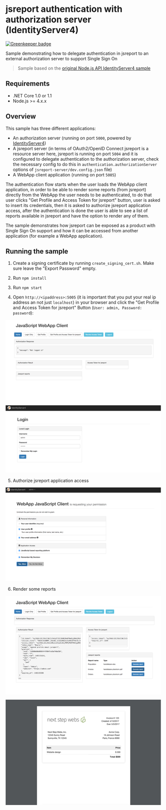 
# jsreport authentication with authorization server (IdentityServer4)

[![Greenkeeper badge](https://badges.greenkeeper.io/bjrmatos/jsreport-with-authorization-server-sample.svg)](https://greenkeeper.io/)

Sample demonstrating how to delegate authentication in jsreport to an external authorization server to support Single Sign On

 > Sample based on the [original Node.js API IdentityServer4 sample](https://github.com/IdentityServer/IdentityServer4.Samples/tree/release/NodeJsApi)

## Requirements

- .NET Core 1.0 or 1.1
- Node.js >= 4.x.x

## Overview

This sample has three different applications:

- An authorization server (running on port `5000`, powered by [IdentityServer4](https://github.com/IdentityServer/IdentityServer4))
- A jsreport server (in terms of OAuth2/OpenID Connect jsreport is a resource server here, jsreport is running on port `5004` and it is configured to delegate authentication to the authorization server, check the necessary config to do this in `authentication.authorizationServer` options of `jsreport-server/dev.config.json` file)
- A WebApp client application (running on port `5005`)

The authentication flow starts when the user loads the WebApp client application, in order to be able to render some reports (from jsreport) directly from the WebApp the user needs to be authenticated, to do that user clicks "Get Profile and Access Token for jsreport" button, user is asked to insert its credentials, then it is asked to authorize jsreport application access, after the authentication is done the user is able to see a list of reports available in jsreport and have the option to render any of them.

The sample demonstrates how jsreport can be exposed as a product with Single Sign On support and how it can be accessed from another application (for example a WebApp application).

## Running the sample

1. Create a signing certificate by running `create_signing_cert.sh`. Make sure leave the "Export Password" empty.

2. Run `npm install`

3. Run `npm start`

4. Open `http://<ipaddress>:5005` (it is important that you put your real ip address an not just `localhost`) in your browser and click the "Get Profile and Access Token for jsreport" Button (`User: admin, Password: password`):

![screenshot](screenshot.png)

![screenshot-login](screenshot-login.png)

5. Authorize jsreport application access

![screenshot-login2](screenshot-login2.png)

6. Render some reports

![reports-list](reports-list.png)

![report](report.png)
